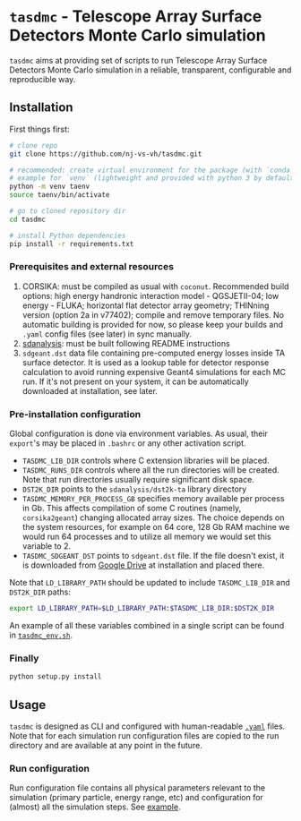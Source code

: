 # `tasdmc` - Telescope Array Surface Detectors Monte Carlo simulation

`tasdmc` aims at providing set of scripts to run Telescope Array Surface Detectors Monte Carlo simulation in a reliable, transparent, configurable and reproducible way.


## Installation

First things first:

```bash
# clone repo
git clone https://github.com/nj-vs-vh/tasdmc.git

# recommended: create virtual environment for the package (with `conda`, `venv`, `virtualenv`, ...)
# example for `venv` (lightweight and provided with python 3 by default):
python -m venv taenv
source taenv/bin/activate

# go to cloned repository dir
cd tasdmc

# install Python dependencies
pip install -r requirements.txt
```

### Prerequisites and external resources

1. CORSIKA: must be compiled as usual with `coconut`. Recommended build options: high energy handronic interaction model - QGSJETII-04; low energy - FLUKA; horizontal flat detector array geometry; THINning version (option 2a in v77402); compile and remove temporary files. No automatic building is provided for now, so please keep your builds and `.yaml` config files (see later) in sync manually.
2. [sdanalysis](https://github.com/nj-vs-vh/ta-sdanalysis): must be built following README instructions
3. `sdgeant.dst` data file containing pre-computed energy losses inside TA surface detector. It is used as a lookup table for detector response calculation to avoid running expensive Geant4 simulations for each MC run. If it's not present on your system, it can be automatically downloaded at installation, see later.


### Pre-installation configuration

Global configuration is done via environment variables. As usual, their `export`'s may be placed in `.bashrc` or any other activation script.

* `TASDMC_LIB_DIR` controls where C extension libraries will be placed.
* `TASDMC_RUNS_DIR` controls where all the run directories will be created. Note that run directories usually require significant disk space.
* `DST2K_DIR` points to the `sdanalysis/dst2k-ta` library directory
* `TASDMC_MEMORY_PER_PROCESS_GB` specifies memory available per process in Gb. This affects compilation of some C routines (namely, `corsika2geant`) changing allocated array sizes. The choice depends on the system resources, for example on 64 core, 128 Gb RAM machine we would run 64 processes and to utilize all memory we would set this variable to 2.
* `TASDMC_SDGEANT_DST` points to `sdgeant.dst` file. If the file doesn't exist, it is downloaded from [Google Drive](https://drive.google.com/file/d/1ZTSrrAg2T8bvIDhPuh2ruVShmubwvTWG/view?usp=sharing) at installation and placed there.

Note that `LD_LIBRARY_PATH` should be updated to include `TASDMC_LIB_DIR` and `DST2K_DIR` paths:
```bash
export LD_LIBRARY_PATH=$LD_LIBRARY_PATH:$TASDMC_LIB_DIR:$DST2K_DIR
```

An example of all these variables combined in a single script can be found in [`tasdmc_env.sh`](config_examples/tasdmc_env.sh).

### Finally

```bash
python setup.py install
```

## Usage

`tasdmc` is designed as CLI and configured with human-readable [`.yaml`](https://yaml.org/) files. Note that for each simulation run configuration files are copied to the run directory and are available at any point in the future.

### Run configuration

Run configuration file contains all physical parameters relevant to the simulation (primary particle, energy range, etc) and configuration for (almost) all the simulation steps. See [example](config_examples/run.yaml).
